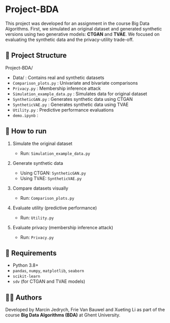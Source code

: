 # Project-BDA


This project was developed for an assignment in the course Big Data Algorithms. First, we simulated an original dataset and generated synthetic versions using two generative models: **CTGAN** and **TVAE**. We focused on evaluating the synthetic data and the privacy-utility trade-off. 

## 📂 Project Structure

Project-BDA/
- Data/                         :  Contains real and synthetic datasets
- `Comparison_plots.py`           :  Univariate and bivariate comparisons
- `Privacy.py`                    :  Membership inference attack
- `Simulation_example_data.py` : Simulates data for original dataset
- `SyntheticGAN.py`               : Generates synthetic data using CTGAN
- `SyntheticVAE.py`               : Generates synthetic data using TVAE
- `Utility.py`                    : Predictive performance evaluations
- `demo.ipynb`                    : 

## 🚀 How to run

1. Simulate the original dataset
    - Run: `Simulation_example_data.py`

2. Generate synthetic data
    - Using CTGAN: `SyntheticGAN.py`
    - Using TVAE: `SyntheticVAE.py`

3. Compare datasets visually
    - Run: `Comparison_plots.py`

4. Evaluate utility (predictive performance)
    - Run: `Utility.py`

5. Evaluate privacy (membership inference attack)
   - Run: `Privacy.py`

## 🔧 Requirements

- Python 3.8+
- `pandas`, `numpy`, `matplotlib`, `seaborn`
- `scikit-learn`
- `sdv` (for CTGAN and TVAE models)

## 👩‍💻 Authors

Developed by Marcin Jedrych, Frie Van Bauwel and Xueting Li as part of the course **Big Data Algorithms (BDA)** at Ghent University.  
